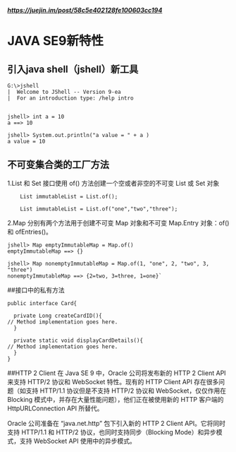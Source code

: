 ***https://juejin.im/post/58c5e402128fe100603cc194***

# JAVA SE9新特性 #
## 引入java shell（jshell）新工具 ##

    G:\>jshell
    |  Welcome to JShell -- Version 9-ea
    |  For an introduction type: /help intro
    
    
    jshell> int a = 10
    a ==> 10
    
    jshell> System.out.println("a value = " + a )
    a value = 10

## 不可变集合类的工厂方法 ##
1.List 和 Set 接口使用 of() 方法创建一个空或者非空的不可变 List 或 Set 对象
    
    	List immutableList = List.of();
    
    	List immutableList = List.of("one","two","three");

2.Map 分别有两个方法用于创建不可变 Map 对象和不可变 Map.Entry 对象：of() 和 ofEntries()。

	jshell> Map emptyImmutableMap = Map.of() 
    emptyImmutableMap ==> {}

    jshell> Map nonemptyImmutableMap = Map.of(1, "one", 2, "two", 3, "three")
    nonemptyImmutableMap ==> {2=two, 3=three, 1=one}`

##接口中的私有方法

	public interface Card{

      private Long createCardID(){
    // Method implementation goes here.
      }
    
      private static void displayCardDetails(){
    // Method implementation goes here.
      }
    }

##HTTP 2 Client
在 Java SE 9 中，Oracle 公司将发布新的 HTTP 2 Client API 来支持 HTTP/2 协议和 WebSocket 特性。现有的 HTTP Client API 存在很多问题（如支持 HTTP/1.1 协议但是不支持 HTTP/2 协议和 WebSocket，仅仅作用在 Blocking 模式中，并存在大量性能问题），他们正在被使用新的 HTTP 客户端的 HttpURLConnection API 所替代。

Oracle 公司准备在 “java.net.http” 包下引入新的 HTTP 2 Client API。它将同时支持 HTTP/1.1 和 HTTP/2 协议，也同时支持同步（Blocking Mode）和异步模式，支持 WebSocket API 使用中的异步模式。
